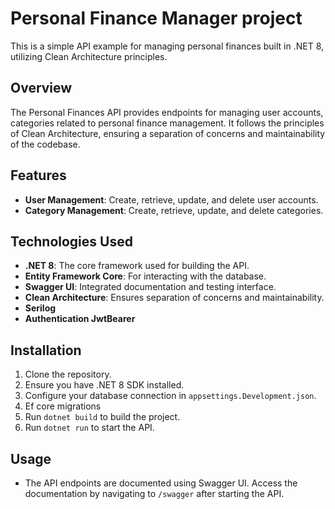 # Personal Finance Manager project

This is a simple API example for managing personal finances built in .NET 8, utilizing Clean Architecture principles.

## Overview

The Personal Finances API provides endpoints for managing user accounts,  categories related to personal finance management. It follows the principles of Clean Architecture, ensuring a separation of concerns and maintainability of the codebase.

## Features

- **User Management**: Create, retrieve, update, and delete user accounts.
- **Category Management**: Create, retrieve, update, and delete  categories.

## Technologies Used

- **.NET 8**: The core framework used for building the API.
- **Entity Framework Core**: For interacting with the database.
- **Swagger UI**: Integrated documentation and testing interface.
- **Clean Architecture**: Ensures separation of concerns and maintainability.
- **Serilog**
- **Authentication JwtBearer**

## Installation

1. Clone the repository.
2. Ensure you have .NET 8 SDK installed.
3. Configure your database connection in `appsettings.Development.json`.
4. Ef core migrations
5. Run `dotnet build` to build the project.
6. Run `dotnet run` to start the API.

## Usage

- The API endpoints are documented using Swagger UI. Access the documentation by navigating to `/swagger` after starting the API.
